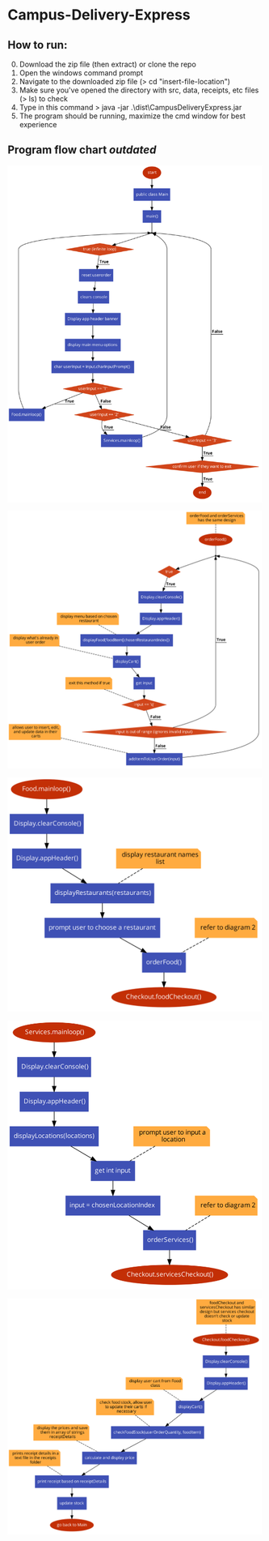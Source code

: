 # Campus-Delivery-Express

## How to run:
0. Download the zip file (then extract) or clone the repo
1. Open the windows command prompt
2. Navigate to the downloaded zip file (> cd "insert-file-location")
3. Make sure you've opened the directory with src, data, receipts, etc files (> ls) to check
4. Type in this command > java -jar .\dist\CampusDeliveryExpress.jar
5. The program should be running, maximize the cmd window for best experience

## Program flow chart *outdated*

![diagram 1](/data/flowcharts/Diagram_1.png)

![diagram 2](/data/flowcharts/Diagram_2.png)

![diagram 3](/data/flowcharts/Diagram_3.png)

![diagram 4](/data/flowcharts/DIagram_4.png)

![diagram 5](/data/flowcharts/Diagram_5.png)

